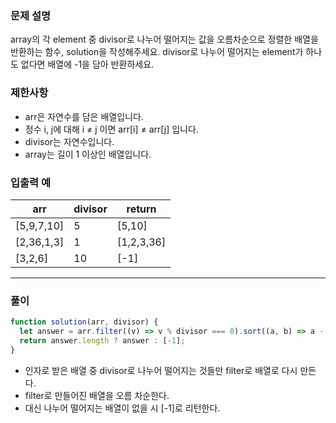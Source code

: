 ### 문제 설명

array의 각 element 중 divisor로 나누어 떨어지는 값을 오름차순으로 정렬한 배열을 반환하는 함수, solution을 작성해주세요.
divisor로 나누어 떨어지는 element가 하나도 없다면 배열에 -1을 담아 반환하세요.

### 제한사항

- arr은 자연수를 담은 배열입니다.
- 정수 i, j에 대해 i ≠ j 이면 arr[i] ≠ arr[j] 입니다.
- divisor는 자연수입니다.
- array는 길이 1 이상인 배열입니다.

### 입출력 예

| arr        | divisor | return     |
| ---------- | ------- | ---------- |
| [5,9,7,10] | 5       | [5,10]     |
| [2,36,1,3] | 1       | [1,2,3,36] |
| [3,2,6]    | 10      | [-1]       |

---

### 풀이

```javascript
function solution(arr, divisor) {
  let answer = arr.filter((v) => v % divisor === 0).sort((a, b) => a - b);
  return answer.length ? answer : [-1];
}
```

- 인자로 받은 배열 중 divisor로 나누어 떨어지는 것들만 filter로 배열로 다시 만든다.
- filter로 만들어진 배열을 오름 차순한다.
- 대신 나누어 떨어지는 배열이 없을 시 [-1]로 리턴한다.
